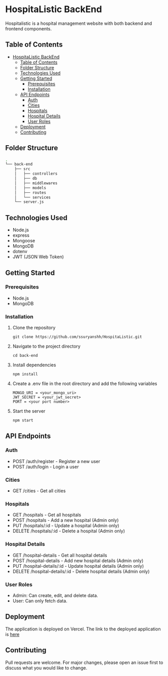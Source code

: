 # HospitaListic BackEnd

Hospitalistic is a hospital management website with both backend and frontend components.

## Table of Contents

- [HospitaListic BackEnd](#hospitalistic-backend)
  - [Table of Contents](#table-of-contents)
  - [Folder Structure](#folder-structure)
  - [Technologies Used](#technologies-used)
  - [Getting Started](#getting-started)
    - [Prerequisites](#prerequisites)
    - [Installation](#installation)
  - [API Endpoints](#api-endpoints)
    - [Auth](#auth)
    - [Cities](#cities)
    - [Hospitals](#hospitals)
    - [Hospital Details](#hospital-details)
    - [User Roles](#user-roles)
  - [Deployment](#deployment)
  - [Contributing](#contributing)


## Folder Structure

``` bash
.
└── back-end
    ├── src
    │   ├── controllers
    │   ├── db
    │   ├── middlewares
    │   ├── models
    │   ├── routes
    │   └── services
    └── server.js
```

## Technologies Used
- Node.js
- express
- Mongoose
- MongoDB
- dotenv
- JWT (JSON Web Token)

## Getting Started

### Prerequisites
- Node.js
- MongoDB

### Installation

1. Clone the repository
   ```
   git clone https://github.com/ssuryanshh/HospitaListic.git
   ```
2. Navigate to the project directory
   
   ```
   cd back-end
    ```

3. Install dependencies

    ```
    npm install
    ```
4. Create a .env file in the root directory and add the following variables
   ```
   MONGO_URI = <your_mongo_uri>
   JWT_SECRET = <your_jwt_secret>
   PORT = <your port number>
   ```
5. Start the server
   
    ```
    npm start
    ```
## API Endpoints
### Auth
- POST /auth/register - Register a new user
- POST /auth/login - Login a user
### Cities
- GET /cities - Get all cities
### Hospitals
- GET /hospitals - Get all hospitals
- POST /hospitals - Add a new hospital (Admin only)
- PUT /hospitals/:id - Update a hospital (Admin only)
- DELETE /hospitals/:id - Delete a hospital (Admin only)
### Hospital Details
- GET /hospital-details - Get all hospital details
- POST /hospital-details - Add new hospital details (Admin only)
- PUT /hospital-details/:id - Update hospital details (Admin only)
- DELETE /hospital-details/:id - Delete hospital details (Admin only)
### User Roles
- Admin: Can create, edit, and delete data.
- User: Can only fetch data.
## Deployment
 The application is deployed on Vercel. The link to the deployed application is <a href= "https://hospitalistic-backend.vercel.app/"> here </a>

## Contributing
Pull requests are welcome. For major changes, please open an issue first to discuss what you would like to change.
